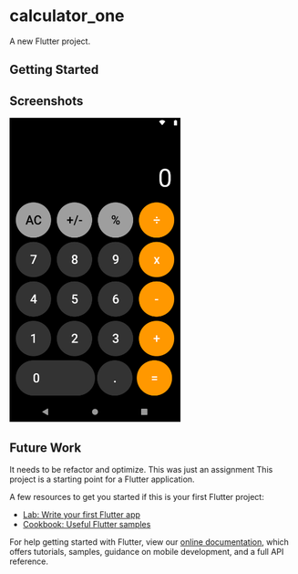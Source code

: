 # calculator_one

A new Flutter project.

## Getting Started
## Screenshots
<img src="preview.png" width="300" height="533">

## Future Work
It needs to be refactor and optimize. This was just an assignment
This project is a starting point for a Flutter application.

A few resources to get you started if this is your first Flutter project:

- [Lab: Write your first Flutter app](https://flutter.dev/docs/get-started/codelab)
- [Cookbook: Useful Flutter samples](https://flutter.dev/docs/cookbook)

For help getting started with Flutter, view our
[online documentation](https://flutter.dev/docs), which offers tutorials,
samples, guidance on mobile development, and a full API reference.

